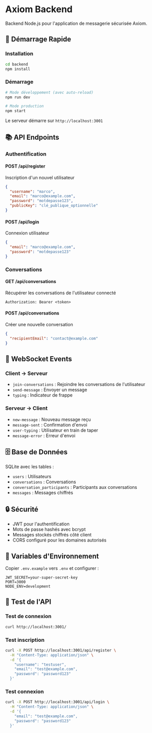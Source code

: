 # Axiom Backend

Backend Node.js pour l'application de messagerie sécurisée Axiom.

## 🚀 Démarrage Rapide

### Installation
```bash
cd backend
npm install
```

### Démarrage
```bash
# Mode développement (avec auto-reload)
npm run dev

# Mode production
npm start
```

Le serveur démarre sur `http://localhost:3001`

## 📚 API Endpoints

### Authentification

#### POST /api/register
Inscription d'un nouvel utilisateur
```json
{
  "username": "marco",
  "email": "marco@example.com",
  "password": "motdepasse123",
  "publicKey": "clé_publique_optionnelle"
}
```

#### POST /api/login
Connexion utilisateur
```json
{
  "email": "marco@example.com",
  "password": "motdepasse123"
}
```

### Conversations

#### GET /api/conversations
Récupérer les conversations de l'utilisateur connecté
```
Authorization: Bearer <token>
```

#### POST /api/conversations
Créer une nouvelle conversation
```json
{
  "recipientEmail": "contact@example.com"
}
```

## 🔌 WebSocket Events

### Client → Serveur

- `join-conversations` : Rejoindre les conversations de l'utilisateur
- `send-message` : Envoyer un message
- `typing` : Indicateur de frappe

### Serveur → Client

- `new-message` : Nouveau message reçu
- `message-sent` : Confirmation d'envoi
- `user-typing` : Utilisateur en train de taper
- `message-error` : Erreur d'envoi

## 🗄️ Base de Données

SQLite avec les tables :
- `users` : Utilisateurs
- `conversations` : Conversations
- `conversation_participants` : Participants aux conversations
- `messages` : Messages chiffrés

## 🔒 Sécurité

- JWT pour l'authentification
- Mots de passe hashés avec bcrypt
- Messages stockés chiffrés côté client
- CORS configuré pour les domaines autorisés

## 📝 Variables d'Environnement

Copier `.env.example` vers `.env` et configurer :

```
JWT_SECRET=your-super-secret-key
PORT=3000
NODE_ENV=development
```

## 🧪 Test de l'API

### Test de connexion
```bash
curl http://localhost:3001/
```

### Test inscription
```bash
curl -X POST http://localhost:3001/api/register \
  -H "Content-Type: application/json" \
  -d '{
    "username": "testuser",
    "email": "test@example.com",
    "password": "password123"
  }'
```

### Test connexion
```bash
curl -X POST http://localhost:3001/api/login \
  -H "Content-Type: application/json" \
  -d '{
    "email": "test@example.com",
    "password": "password123"
  }'
```
